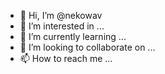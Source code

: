 - 👋 Hi, I’m @nekowav
- 👀 I’m interested in ...
- 🌱 I’m currently learning ...
- 💞️ I’m looking to collaborate on ...
- 📫 How to reach me ...

<!---
nekowav/nekowav is a ✨ special ✨ repository because its `README.md` (this file) appears on your GitHub profile.
You can click the Preview link to take a look at your changes.
--->
